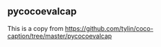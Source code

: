 pycocoevalcap
---

This is a copy from
 https://github.com/tylin/coco-caption/tree/master/pycocoevalcap
